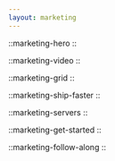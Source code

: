 ```yaml
---
layout: marketing
---
```


::marketing-hero
::

::marketing-video
::

::marketing-grid
::

::marketing-ship-faster
::

::marketing-servers
::

::marketing-get-started
::

::marketing-follow-along
::